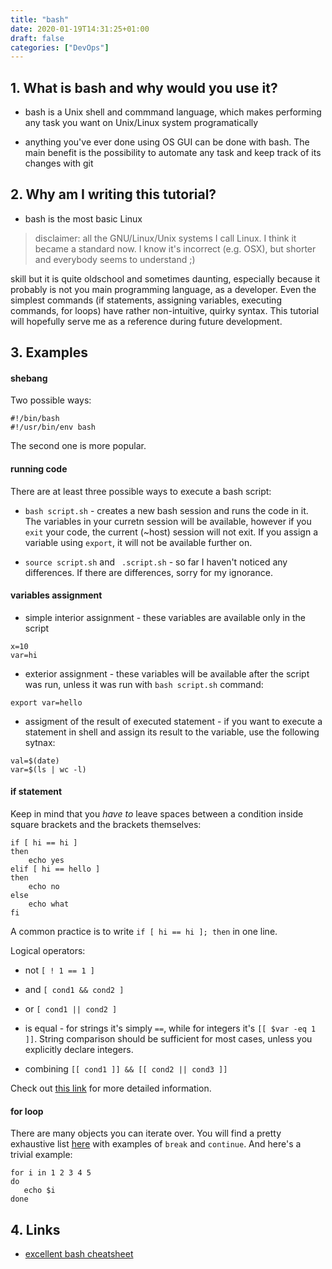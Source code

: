 ```yaml
---
title: "bash"
date: 2020-01-19T14:31:25+01:00
draft: false
categories: ["DevOps"]
---
```


## 1. What is bash and why would you use it?

- bash is a Unix shell and commmand language, which makes performing any task you want on Unix/Linux system programatically

- anything you've ever done using OS GUI can be done with bash. The main benefit is the possibility to automate any task and keep track of its changes with git

## 2. Why am I writing this tutorial?

- bash is the most basic Linux

> disclaimer: all the GNU/Linux/Unix systems I call Linux. I think it became a standard now. I know it's incorrect (e.g. OSX), but shorter and everybody seems to understand ;)

skill but it is quite oldschool and sometimes daunting, especially because it probably is not you main programming language, as a developer. Even the simplest commands (if statements, assigning variables, executing commands, for loops) have rather non-intuitive, quirky syntax. This tutorial will hopefully serve me as a reference during future development.

## 3. Examples

#### shebang

Two possible ways:
```{bash}
#!/bin/bash
#!/usr/bin/env bash
```
The second one is more popular.

#### running code

There are at least three possible ways to execute a bash script:

- `bash script.sh` - creates a new bash session and runs the code in it. The variables in your curretn session will be available, however if you `exit` your code, the current (~host) session will not exit. If you assign a variable using `export`, it will not be available further on.

- `source script.sh` and ` .script.sh` - so far I haven't noticed any differences. If there are differences, sorry for my ignorance.

#### variables assignment

- simple interior assignment - these variables are available only in the script
```{bash}
x=10
var=hi
```

- exterior assignment - these variables will be available after the script was run, unless it was run with `bash script.sh` command:
```{bash}
export var=hello
```

- assigment of the result of executed statement - if you want to execute a statement in shell and assign its result to the variable, use the following sytnax:
```
val=$(date)
var=$(ls | wc -l)
```

#### if statement

Keep in mind that you *have to* leave spaces between a condition inside square brackets and the brackets themselves:
```{bash}
if [ hi == hi ]
then
    echo yes
elif [ hi == hello ]
then
    echo no
else
    echo what
fi
```

A common practice is to write `if [ hi == hi ]; then` in one line.

Logical operators:

- not `[ ! 1 == 1 ]`

- and `[ cond1 && cond2 ]`

- or `[ cond1 || cond2 ]`

- is equal - for strings it's simply `==`, while for integers it's `[[ $var -eq 1 ]]`. String comparison should be sufficient for most cases, unless you explicitly declare integers.

- combining `[[ cond1 ]] && [[ cond2 || cond3 ]]`

Check out [this link](https://stackoverflow.com/a/6270803/10930429) for more detailed information.

#### for loop

There are many objects you can iterate over. You will find a pretty exhaustive list [here](https://www.cyberciti.biz/faq/bash-for-loop/) with examples of `break` and `continue`. And here's a trivial example:
```
for i in 1 2 3 4 5
do
   echo $i
done
```

##  4. Links

- [excellent bash cheatsheet](https://devhints.io/bash)
